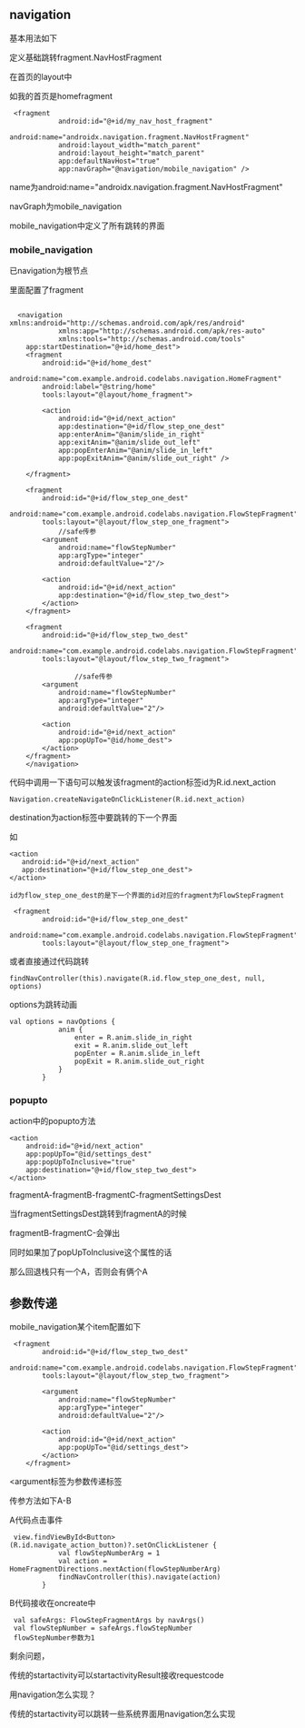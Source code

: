 ## navigation

基本用法如下

定义基础跳转fragment.NavHostFragment

在首页的layout中

如我的首页是homefragment

```
 <fragment
            android:id="@+id/my_nav_host_fragment"
            android:name="androidx.navigation.fragment.NavHostFragment"
            android:layout_width="match_parent"
            android:layout_height="match_parent"
            app:defaultNavHost="true"
            app:navGraph="@navigation/mobile_navigation" />
```



name为android:name="androidx.navigation.fragment.NavHostFragment"

navGraph为mobile_navigation

mobile_navigation中定义了所有跳转的界面



### mobile_navigation

已navigation为根节点

里面配置了fragment

```
  
  <navigation xmlns:android="http://schemas.android.com/apk/res/android"
            xmlns:app="http://schemas.android.com/apk/res-auto"
            xmlns:tools="http://schemas.android.com/tools"
    app:startDestination="@+id/home_dest">
    <fragment
        android:id="@+id/home_dest"
        android:name="com.example.android.codelabs.navigation.HomeFragment"
        android:label="@string/home"
        tools:layout="@layout/home_fragment">

        <action
            android:id="@+id/next_action"
            app:destination="@+id/flow_step_one_dest"
            app:enterAnim="@anim/slide_in_right"
            app:exitAnim="@anim/slide_out_left"
            app:popEnterAnim="@anim/slide_in_left"
            app:popExitAnim="@anim/slide_out_right" />

    </fragment>

    <fragment
        android:id="@+id/flow_step_one_dest"
        android:name="com.example.android.codelabs.navigation.FlowStepFragment"
        tools:layout="@layout/flow_step_one_fragment">
        	//safe传参
        <argument
            android:name="flowStepNumber"
            app:argType="integer"
            android:defaultValue="2"/>

        <action
            android:id="@+id/next_action"
            app:destination="@+id/flow_step_two_dest">
        </action>
    </fragment>

    <fragment
        android:id="@+id/flow_step_two_dest"
        android:name="com.example.android.codelabs.navigation.FlowStepFragment"
        tools:layout="@layout/flow_step_two_fragment">

				//safe传参
        <argument
            android:name="flowStepNumber"
            app:argType="integer"
            android:defaultValue="2"/>

        <action
            android:id="@+id/next_action"
            app:popUpTo="@id/home_dest">
        </action>
    </fragment>
    </navigation>
```

代码中调用一下语句可以触发该fragment的action标签id为R.id.next_action

```
Navigation.createNavigateOnClickListener(R.id.next_action)
```

destination为action标签中要跳转的下一个界面

如

```
<action
   android:id="@+id/next_action"
   app:destination="@+id/flow_step_one_dest">
</action>
        
id为flow_step_one_dest的是下一个界面的id对应的fragment为FlowStepFragment

 <fragment
        android:id="@+id/flow_step_one_dest"
        android:name="com.example.android.codelabs.navigation.FlowStepFragment"
        tools:layout="@layout/flow_step_one_fragment">
```

或者直接通过代码跳转

```
findNavController(this).navigate(R.id.flow_step_one_dest, null, options)
```

options为跳转动画

```
val options = navOptions {
            anim {
                enter = R.anim.slide_in_right
                exit = R.anim.slide_out_left
                popEnter = R.anim.slide_in_left
                popExit = R.anim.slide_out_right
            }
        }
```

### popupto

action中的popupto方法

```
<action
    android:id="@+id/next_action"
    app:popUpTo="@id/settings_dest"
    app:popUpToInclusive="true"
    app:destination="@+id/flow_step_two_dest">
</action>
```

fragmentA-fragmentB-fragmentC-fragmentSettingsDest

当fragmentSettingsDest跳转到fragmentA的时候

fragmentB-fragmentC-会弹出

同时如果加了popUpToInclusive这个属性的话

那么回退栈只有一个A，否则会有俩个A



## 参数传递

mobile_navigation某个item配置如下

```
 <fragment
        android:id="@+id/flow_step_two_dest"
        android:name="com.example.android.codelabs.navigation.FlowStepFragment"
        tools:layout="@layout/flow_step_two_fragment">

        <argument
            android:name="flowStepNumber"
            app:argType="integer"
            android:defaultValue="2"/>

        <action
            android:id="@+id/next_action"
            app:popUpTo="@id/settings_dest">
        </action>
    </fragment>
```



 <argument标签为参数传递标签

传参方法如下A-B

A代码点击事件

```
 view.findViewById<Button>(R.id.navigate_action_button)?.setOnClickListener {
            val flowStepNumberArg = 1
            val action = HomeFragmentDirections.nextAction(flowStepNumberArg)
            findNavController(this).navigate(action)
        }
```

B代码接收在oncreate中

```
 val safeArgs: FlowStepFragmentArgs by navArgs()
 val flowStepNumber = safeArgs.flowStepNumber
 flowStepNumber参数为1
```



剩余问题，

传统的startactivity可以startactivityResult接收requestcode

用navigation怎么实现？

传统的startactivity可以跳转一些系统界面用navigation怎么实现